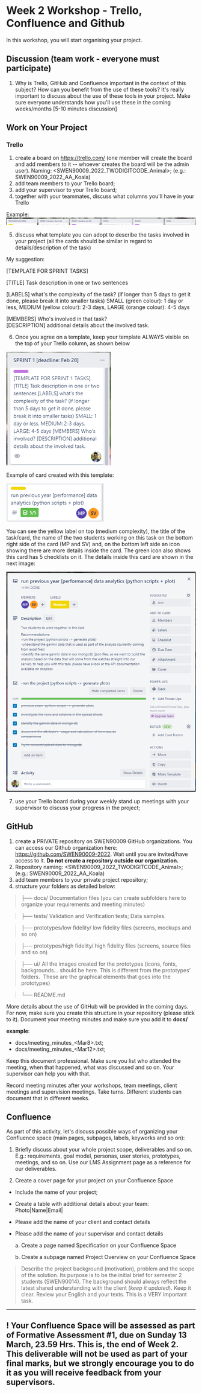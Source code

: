 # Week 2 Workshop - Trello, Confluence and Github

In this workshop, you will start organising your project.  

## Discussion (team work - everyone must participate)
1.  Why is Trello, GitHub and Confluence important in the context of
    this subject? How can you benefit from the use of these tools? It's
    really important to discuss about the use of these tools in your
    project. Make sure everyone understands how you'll use these in the
    coming weeks/months \[5-10 minutes discussion\]

## Work on Your Project

### Trello
1.  create a board on <https://trello.com/> (one member will create the
    board and add members to it -- whoever creates the board will be the
    admin user). Naming: \<SWEN90009_2022_TWODIGITCODE_Animal\>; (e.g.:
    SWEN90009_2022_AA_Koala)
2.  add team members to your Trello board;
3.  add your supervisor to your Trello board;
4.  together with your teammates, discuss what columns you'll have in
    your Trello

Example:
![](.//media/image1.png)

5.  discuss what template you can adopt to describe the tasks involved
    in your project (all the cards should be similar in regard to
    details/description of the task)

My suggestion:

\[TEMPLATE FOR SPRINT TASKS\]

\[TITLE\] Task description in one or two sentences

\[LABELS\] what\'s the complexity of the task? (if longer than 5 days to
get it done, please break it into smaller tasks) SMALL (green colour): 1
day or less, MEDIUM (yellow colour): 2-3 days, LARGE (orange colour):
4-5 days

\[MEMBERS\] Who\'s involved in that task?\
\[DESCRIPTION\] additional details about the involved task.

6.  Once you agree on a template, keep your template ALWAYS visible on
    the top of your Trello column, as shown below

![](.//media/image2.png)

Example of card created with this template:

![](.//media/image3.png)

You can see the yellow label on top (medium complexity), the title of
the task/card, the name of the two students working on this task on the
bottom right side of the card (MP and SV) and, on the bottom left side
an icon showing there are more details inside the card. The green icon
also shows this card has 5 checklists on it. The details inside this
card are shown in the next image:

![](.//media/image4.png)

7.  use your Trello board during your weekly stand up meetings with your
    supervisor to discuss your progress in the project;


## GitHub
1.  create a PRIVATE repository on SWEN90009 GitHub organizations. You
    can access our Github organization here:
    <https://github.com/SWEN90009-2022>. Wait until you are invited/have
    access to it. **Do not create a repository outside our
    organization.**
2.  Repository naming: \<SWEN90009_2022_TWODIGITCODE_Animal\>; (e.g.:
    SWEN90009_2022_AA_Koala)
3.  add team members to your private project repository;
4.  structure your folders as detailed below:

>├── docs/		Documentation files (you can create subfolders here to organize your requirements and meeting minutes)

>├── tests/		Validation and Verification tests; Data samples.

>├── prototypes/low fidelity/		low fidelity files (screens, mockups and so on)

>├── prototypes/high fidelity/		high fidelity files (screens, source files and so on)

>├── ui/		All the images created for the prototypes (icons, fonts, backgrounds\... should be here. This is different from the prototypes\' folders.  These are the graphical elements that goes into the prototypes)

>└── README.md

More details about the use of GitHub will be provided in the coming
days. For now, make sure you create this structure in your repository
(please stick to it). Document your meeting minutes and make sure you
add it to **docs/**

**example**: 
- docs/meeting_minutes\_\<Mar8\>.txt;
- docs/meeting_minutes\_\<Mar12\>.txt;

Keep this document professional. Make sure you list who attended the
meeting, when that happened, what was discussed and so on. Your
supervisor can help you with that.

Record meeting minutes after your workshops, team meetings, client
meetings and supervision meetings. Take turns. Different students can
document that in different weeks.

## Confluence

As part of this activity, let's discuss possible ways of organizing your
Confluence space (main pages, subpages, labels, keyworks and so on):

1.  Briefly discuss about your whole project scope, deliverables and so
    on. E.g.: requirements, goal model, personas, user stories,
    prototypes, meetings, and so on. Use our LMS Assignment page as a
    reference for our deliverables.

2.  Create a cover page for your project on your Confluence Space

-   Include the name of your project;

-   Create a table with additional details about your team:
    Photo\|Name\|Email\|

-   Please add the name of your client and contact details

-   Please add the name of your supervisor and contact details

    a.  Create a page named Specification on your Confluence Space

    b.  Create a subpage named Project Overview on your Confluence Space

> Describe the project background (motivation), problem and the scope of
> the solution. Its purpose is to be the initial brief for semester 2
> students (SWEN90014). The background should always reflect the latest
> shared understanding with the client (*keep it updated*). Keep it
> clear. Review your English and your texts. This is a VERY important
> task.

  -----------------------------------------------------------------------
  **!**   Your Confluence Space will be assessed as part of Formative
          Assessment #1, due on Sunday 13 March, 23.59 Hrs. This is, the
          end of Week 2. This deliverable will not be used as part of
          your final marks, but we strongly encourage you to do it as you
          will receive feedback from your supervisors.
  ----------------------------------------------------------------------

